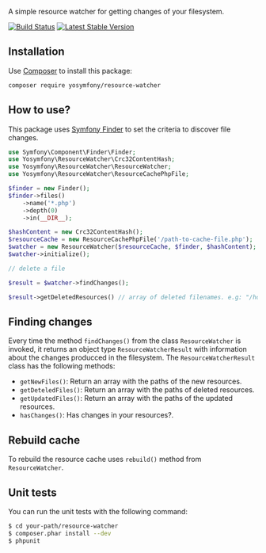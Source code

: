 A simple resource watcher for getting changes of your filesystem.

[![Build Status](https://travis-ci.org/yosymfony/resource-watcher.png?branch=master)](https://travis-ci.org/yosymfony/resource-watcher)
[![Latest Stable Version](https://poser.pugx.org/yosymfony/resource-watcher/v/stable.png)](https://packagist.org/packages/yosymfony/resource-watcher)

## Installation

Use [Composer](http://getcomposer.org/) to install this package:

```bash
composer require yosymfony/resource-watcher
```

## How to use?

This package uses [Symfony Finder](http://symfony.com/doc/current/components/finder.html)
to set the criteria to discover file changes.

```php
use Symfony\Component\Finder\Finder;
use Yosymfony\ResourceWatcher\Crc32ContentHash;
use Yosymfony\ResourceWatcher\ResourceWatcher;
use Yosymfony\ResourceWatcher\ResourceCachePhpFile;

$finder = new Finder();
$finder->files()
    ->name('*.php')
    ->depth(0)
    ->in(__DIR__);

$hashContent = new Crc32ContentHash();
$resourceCache = new ResourceCachePhpFile('/path-to-cache-file.php');
$watcher = new ResourceWatcher($resourceCache, $finder, $hashContent);
$watcher->initialize();

// delete a file

$result = $watcher->findChanges();

$result->getDeletedResources() // array of deleted filenames. e.g: "/home/yosymfony/README.md"
```

## Finding changes

Every time the method `findChanges()` from the class `ResourceWatcher` is invoked,
it returns an object type `ResourceWatcherResult` with information about the
changes producced in the filesystem. The `ResourceWatcherResult` class has the following methods:

* `getNewFiles()`: Return an array with the paths of the new resources.
* `getDeteledFiles()`: Return an array with the paths of deleted resources.
* `getUpdatedFiles()`: Return an array with the paths of the updated resources.
* `hasChanges()`: Has changes in your resources?.

## Rebuild cache

To rebuild the resource cache uses `rebuild()` method from `ResourceWatcher`.

## Unit tests

You can run the unit tests with the following command:

```bash
$ cd your-path/resource-watcher
$ composer.phar install --dev
$ phpunit
```
